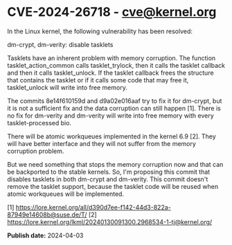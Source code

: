 # CVE-2024-26718 - cve@kernel.org

In the Linux kernel, the following vulnerability has been resolved:

dm-crypt, dm-verity: disable tasklets

Tasklets have an inherent problem with memory corruption. The function
tasklet_action_common calls tasklet_trylock, then it calls the tasklet
callback and then it calls tasklet_unlock. If the tasklet callback frees
the structure that contains the tasklet or if it calls some code that may
free it, tasklet_unlock will write into free memory.

The commits 8e14f610159d and d9a02e016aaf try to fix it for dm-crypt, but
it is not a sufficient fix and the data corruption can still happen [1].
There is no fix for dm-verity and dm-verity will write into free memory
with every tasklet-processed bio.

There will be atomic workqueues implemented in the kernel 6.9 [2]. They
will have better interface and they will not suffer from the memory
corruption problem.

But we need something that stops the memory corruption now and that can be
backported to the stable kernels. So, I'm proposing this commit that
disables tasklets in both dm-crypt and dm-verity. This commit doesn't
remove the tasklet support, because the tasklet code will be reused when
atomic workqueues will be implemented.

[1] https://lore.kernel.org/all/d390d7ee-f142-44d3-822a-87949e14608b@suse.de/T/
[2] https://lore.kernel.org/lkml/20240130091300.2968534-1-tj@kernel.org/

**Publish date:** 2024-04-03
